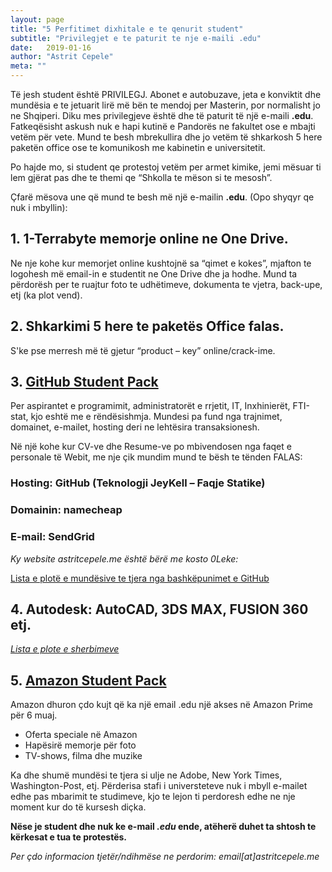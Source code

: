 ```yaml
---
layout: page
title: "5 Perfitimet dixhitale e te qenurit student"
subtitle: "Privilegjet e te paturit te nje e-maili .edu"
date:   2019-01-16
author: "Astrit Cepele"
meta: ""
---
```

Të jesh student është PRIVILEGJ. Abonet e autobuzave, jeta e konviktit dhe mundësia e te jetuarit lirë më bën te mendoj per Masterin, por normalisht jo ne Shqiperi. 
Diku mes privilegjeve është dhe të paturit të një e-maili **.edu**. Fatkeqësisht askush nuk e hapi kutinë e Pandorës ne fakultet ose e mbajti vetëm për vete. Mund te besh mbrekullira dhe jo vetëm të shkarkosh 5 here paketën office ose te komunikosh me kabinetin e universitetit.

Po hajde mo, si student qe protestoj vetëm per armet kimike, jemi mësuar ti lem gjërat pas dhe te themi qe “Shkolla te mëson si te mesosh”. 

Çfarë mësova une që mund te besh më një e-mailin **.edu**. (Opo shyqyr qe nuk i mbyllin):

## 1. 1-Terrabyte memorje online ne One Drive. 

Ne nje kohe kur memorjet online kushtojnë sa “qimet e kokes”, mjafton te logohesh më email-in e studentit ne One Drive dhe ja hodhe.
Mund ta përdorësh per te ruajtur foto te udhëtimeve, dokumenta te vjetra, back-upe, etj (ka plot vend).

## 2. Shkarkimi 5 here te paketës Office falas.
S'ke pse merresh më të gjetur “product – key” online/crack-ime.

## 3. [GitHub Student Pack](https://education.github.com/pack)
Per aspirantet e programimit, administratorët e rrjetit, IT, Inxhinierët, FTI-stat, kjo eshtë me e rëndësishmja. Mundesi pa fund nga trajnimet, domainet, e-mailet, hosting deri ne lehtësira transaksionesh.

Në një kohe kur CV-ve dhe Resume-ve po mbivendosen nga faqet e personale të Webit, me nje çik mundim mund te bësh te tënden FALAS:

### Hosting: GitHub (Teknologji JeyKell – Faqje Statike)
### Domainin: namecheap
### E-mail: SendGrid

*Ky website astritcepele.me është bërë me kosto 0Leke:*

[Lista e plotë e mundësive te tjera nga bashkëpunimet e GitHub](https://education.github.com/pack)

## 4. Autodesk: AutoCAD, 3DS MAX, FUSION 360 etj.

[*Lista e plote e sherbimeve*](https://www.autodesk.com/education/free-software/featured)

## 5. [Amazon Student Pack](https://www.amazon.com/amazonprime?_encoding=UTF8&primeCampaignId=studentWlpPrimeRedir&ref_=as_li_ss_tl&ref_=st_wlp_pr_redir&tag=techforus-20)
Amazon dhuron çdo kujt që ka një email .edu një akses në Amazon Prime për 6 muaj.
- Oferta speciale në Amazon
- Hapësirë memorje për foto
- TV-shows, filma dhe muzike

Ka dhe shumë mundësi te tjera si ulje ne Adobe, New York Times, Washington-Post, etj. Përderisa stafi i universteteve nuk i mbyll e-mailet edhe pas mbarimit te studimeve, kjo te lejon ti perdoresh edhe ne nje moment kur do të kursesh diçka. 

**Nëse je student dhe nuk ke e-mail *.edu* ende, atëherë duhet ta shtosh te kërkesat e tua te protestës.**

*Per çdo informacion tjetër/ndihmëse ne perdorim: email[at]astritcepele.me*
